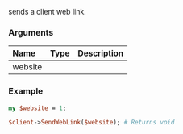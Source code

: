 sends a client web link.
### Arguments
**Name**|**Type**|**Description**
:---|:---|:---
website||

### Example

```perl
my $website = 1;

$client->SendWebLink($website); # Returns void
```